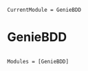 ```@meta
CurrentModule = GenieBDD
```

# GenieBDD

```@index
```

```@autodocs
Modules = [GenieBDD]
```
